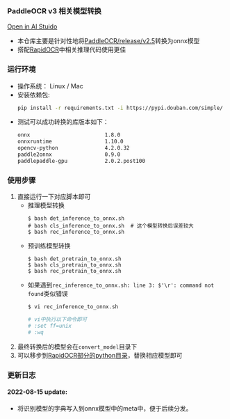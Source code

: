 ### PaddleOCR v3 相关模型转换
<p align="left">
    <a href="https://aistudio.baidu.com/aistudio/projectdetail/3974957?_=1652277622041&shared=1" target="_blank">Open in AI Stuido</a>
</p>

- 本仓库主要是针对性地将[PaddleOCR/release/v2.5](https://github.com/PaddlePaddle/PaddleOCR/blob/release/2.5/doc/doc_ch/models_list.md)转换为onnx模型
- 搭配[RapidOCR](https://github.com/RapidAI/RapidOCR)中相关推理代码使用更佳

### 运行环境
- 操作系统： Linux / Mac
- 安装依赖包:
    ```bash
    pip install -r requirements.txt -i https://pypi.douban.com/simple/
    ```
- 测试可以成功转换的库版本如下：
  ```txt
  onnx                        1.8.0
  onnxruntime                 1.10.0
  opencv-python               4.2.0.32
  paddle2onnx                 0.9.0
  paddlepaddle-gpu            2.0.2.post100
  ```

### 使用步骤
1. 直接运行一下对应脚本即可
    - 推理模型转换
        ```shell
        $ bash det_inference_to_onnx.sh
        # bash cls_inference_to_onnx.sh  # 这个模型转换后误差较大
        $ bash rec_inference_to_onnx.sh
        ```
    - 预训练模型转换
        ```shell
        $ bash det_pretrain_to_onnx.sh
        $ bash cls_pretrain_to_onnx.sh
        $ bash rec_pretrain_to_onnx.sh
        ```
    - 如果遇到`rec_inference_to_onnx.sh: line 3: $'\r': command not found`类似错误
        ```bash
        $ vi rec_inference_to_onnx.sh

        # vi中执行以下命令即可
        # :set ff=unix
        # :wq
        ```
2. 最终转换后的模型会在`convert_model`目录下
3. 可以移步到[RapidOCR部分的python目录](https://github.com/RapidAI/RapidOCR/tree/main/python/onnxruntime_infer)，替换相应模型即可

### 更新日志
#### 2022-08-15 update:
- 将识别模型的字典写入到onnx模型中的meta中，便于后续分发。